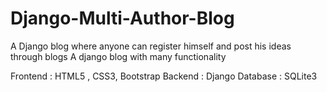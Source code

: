 # Django-Multi-Author-Blog

A Django blog where anyone can register himself and post his ideas through blogs 
A django blog with many functionality 

Frontend : HTML5 , CSS3, Bootstrap 
Backend : Django
Database : SQLite3


